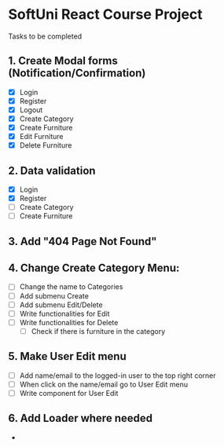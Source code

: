 # SoftUni React Course Project
Tasks to be completed

## 1. Create Modal forms (Notification/Confirmation)
- [X] Login
- [X] Register
- [X] Logout
- [X] Create Category
- [X] Create Furniture
- [X] Edit Furniture
- [X] Delete Furniture
## 2. Data validation
- [X] Login
- [X] Register
- [ ] Create Category
- [ ] Create Furniture
## 3. Add "404 Page Not Found"
## 4. Change Create Category Menu:
- [ ] Change the name to Categories
- [ ] Add submenu Create
- [ ] Add submenu Edit/Delete
- [ ] Write functionalities for Edit
- [ ] Write functionalities for Delete
  - [ ] Check if there is furniture in the category
## 5. Make User Edit menu
- [ ] Add name/email to the logged-in user to the top right corner
- [ ] When click on the name/email go to User Edit menu
- [ ] Write component for User Edit
## 6. Add Loader where needed
- 